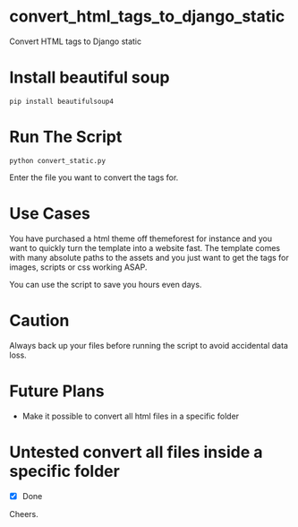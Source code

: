 # convert_html_tags_to_django_static
Convert HTML tags to Django static

# Install beautiful soup

`pip install beautifulsoup4`

# Run The Script

`python convert_static.py`

Enter the file you want to convert the tags for. 

# Use Cases

You have purchased a html theme off themeforest for instance and you want to quickly turn the template into a  website fast. The template comes with many absolute paths to the assets and you just want to get the tags for images, scripts or css working ASAP.

You can use the script to save you hours even days.

# Caution

Always back up your files before running the script to avoid accidental data loss.

# Future Plans

- Make it possible to convert all html files in a specific folder

# Untested convert all files inside a specific folder

- [x] Done

Cheers.


